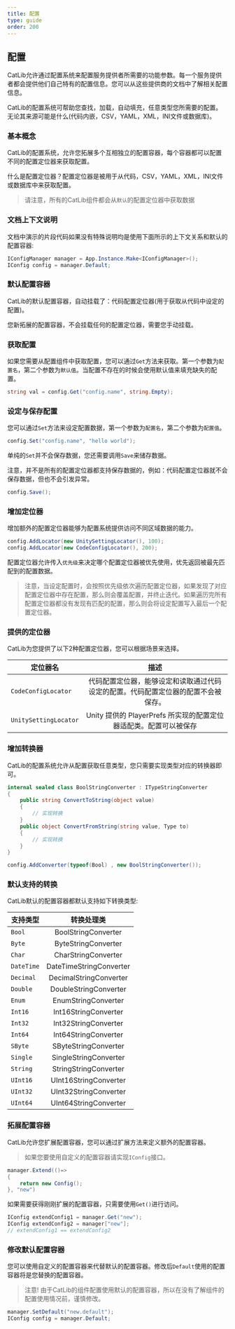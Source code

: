 ```yaml
---
title: 配置
type: guide
order: 200
---
```


## 配置

CatLib允许通过配置系统来配置服务提供者所需要的功能参数。每一个服务提供者都会提供他们自己特有的配置信息。您可以从这些提供商的文档中了解相关配置信息。

CatLib的配置系统可帮助您查找，加载，自动填充，任意类型您所需要的配置。无论其来源可能是什么(代码内嵌，CSV，YAML，XML，INI文件或数据库)。

### 基本概念

CatLib的配置系统，允许您拓展多个互相独立的配置容器，每个容器都可以配置不同的配置定位器来获取配置。

什么是配置定位器？配置定位器是被用于从代码，CSV，YAML，XML，INI文件或数据库中来获取配置。

> 请注意，所有的CatLib组件都会从`默认`的配置定位器中获取数据

### 文档上下文说明

文档中演示的片段代码如果没有特殊说明均是使用下面所示的上下文关系和默认的配置容器:

``` csharp
IConfigManager manager = App.Instance.Make<IConfigManager>();
IConfig config = manager.Default;
```

### 默认配置容器

CatLib的默认配置容器，自动挂载了：代码配置定位器(用于获取从代码中设定的配置)。

您新拓展的配置容器，不会挂载任何的配置定位器，需要您手动挂载。

### 获取配置

如果您需要从配置组件中获取配置，您可以通过`Get`方法来获取。第一个参数为`配置名`，第二个参数为`默认值`。当配置不存在的时候会使用默认值来填充缺失的配置。

``` csharp
string val = config.Get("config.name", string.Empty);
```

### 设定与保存配置

您可以通过`Set`方法来设定配置数据，第一个参数为`配置名`，第二个参数为`配置值`。

``` csharp
config.Set("config.name", "hello world");
```

单纯的`Set`并不会保存数据，您还需要调用`Save`来储存数据。

注意，并不是所有的配置定位器都支持保存数据的，例如：代码配置定位器就不会保存数据，但也不会引发异常。

``` csharp
config.Save();
```

### 增加定位器

增加额外的配置定位器能够为配置系统提供访问不同区域数据的能力。

``` csharp
config.AddLocator(new UnitySettingLocator(), 100);
config.AddLocator(new CodeConfigLocator(), 200);
```

配置定位器允许传入`优先级`来决定哪个配置定位器被优先使用，优先返回被最先匹配到的配置数据。

> 注意，当设定配置时，会按照优先级依次遍历配置定位器，如果发现了对应配置定位器中存在配置，那么则会覆盖配置，并终止迭代。如果遍历完所有配置定位器都没有发现有匹配的配置，那么则会将设定配置写入最后一个配置定位器。

### 提供的定位器

CatLib为您提供了以下2种配置定位器，您可以根据场景来选择。

| 定位器名                | 描述                                                                     |
| ---------------------- |:-----------------------------------------------------------------------:|
| `CodeConfigLocator`    | 代码配置定位器，能够设定和读取通过代码设定的配置。代码配置定位器的配置不会被保存。    |
| `UnitySettingLocator`  | Unity 提供的 PlayerPrefs 所实现的配置定位器适配类。配置可以被保存               |

### 增加转换器

CatLib的配置系统允许从配置获取任意类型，您只需要实现类型对应的转换器即可。

``` csharp
internal sealed class BoolStringConverter : ITypeStringConverter
{
    public string ConvertToString(object value)
    {
        // 实现转换
    }
    public object ConvertFromString(string value, Type to)
    {
        // 实现转换
    }
}
```

``` csharp
config.AddConverter(typeof(Bool) , new BoolStringConverter());
```

### 默认支持的转换

CatLib默认的配置容器都默认支持如下转换类型:

| 支持类型              | 转换处理类                |
| -------------------- |:-----------------------:|
| `Bool`               | BoolStringConverter     |
| `Byte`               | ByteStringConverter     |
| `Char`               | CharStringConverter     |
| `DateTime`           | DateTimeStringConverter |
| `Decimal`            | DecimalStringConverter  |
| `Double`             | DoubleStringConverter   |
| `Enum`               | EnumStringConverter     |
| `Int16`              | Int16StringConverter    |
| `Int32`              | Int32StringConverter    |
| `Int64`              | Int64StringConverter    |
| `SByte`              | SByteStringConverter    |
| `Single`             | SingleStringConverter   |
| `String`             | StringStringConverter   |
| `UInt16`             | UInt16StringConverter   |
| `UInt32`             | UInt32StringConverter   |
| `UInt64`             | UInt64StringConverter   |

### 拓展配置容器

CatLib允许您扩展配置容器，您可以通过扩展方法来定义额外的配置容器。

> 如果您要使用自定义的配置容器请实现`IConfig`接口。

``` csharp
manager.Extend(()=>
{
    return new Config();
}, "new")
```

如果需要获得刚刚扩展的配置容器，只需要使用`Get()`进行访问。

``` csharp
IConfig extendConfig1 = manager.Get("new");
IConfig extendConfig2 = manager["new"];
// extendConfig1 == extendConfig2
```

### 修改默认配置容器

您可以使用自定义的配置容器来代替默认的配置容器。修改后`Default`使用的配置容器将是您替换的配置容器。

> 注意! 由于CatLib的组件配置使用默认的配置容器，所以在没有了解组件的配置使用情况前，谨慎修改。

``` csharp
manager.SetDefault("new.default");
IConfig config = manager.Default;
```